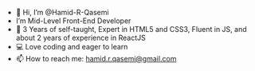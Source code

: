 - 👋 Hi, I’m @Hamid-R-Qasemi
-  I’m Mid-Level Front-End Developer
- 🌱 3 Years of self-taught, Expert in HTML5 and CSS3, Fluent in JS, and about 2 years of experience in ReactJS
- 💻 Love coding and eager to learn
- 📫 How to reach me: hamid.r.qasemi@gmail.com

<!---
Hamid-R-Qasemi/Hamid-R-Qasemi is a ✨ special ✨ repository because its `README.md` (this file) appears on your GitHub profile.
You can click the Preview link to take a look at your changes.
--->
